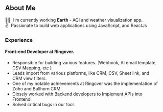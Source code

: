 ## About Me
👨‍💻&nbsp; I’m currently working <b>Earth</b> - AQI and weather visualization app. <br/>
✌️&nbsp; Passionate to build web applications using JavaScript, and ReactJs<br/>
 
### Experience
#### Front-end Developer at Ringover. 
- Responsible for building various features. (Webhook, AI email template, CSV Mapping, etc )
- Leads import from various platforms, like CRM, CSV, Sheet link, and CRM view filters.
- One of my notable achievements at Ringover was the implementation of Zoho and Bullhorn CRM.
- Closely worked with Backend developers to Implement APIs into Frontend.
- Solved critical bugs in our tool.
 
 
